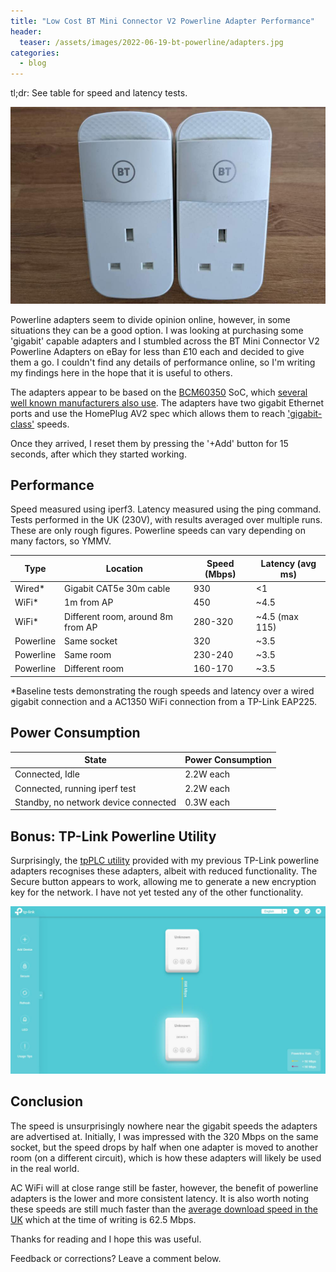 ```yaml
---
title: "Low Cost BT Mini Connector V2 Powerline Adapter Performance"
header:
  teaser: /assets/images/2022-06-19-bt-powerline/adapters.jpg
categories:
  - blog
---
```


tl;dr: See table for speed and latency tests.

![picture of the BT Mini Connector V2 Powerline Adapters](/assets/images/2022-06-19-bt-powerline/adapters.jpg)

Powerline adapters seem to divide opinion online, however, in some situations they can be a good option. I was looking at purchasing some 'gigabit' capable adapters and I stumbled across the BT Mini Connector V2 Powerline Adapters on eBay for less than £10 each and decided to give them a go. I couldn't find any details of performance online, so I'm writing my findings here in the hope that it is useful to others.

The adapters appear to be based on the [BCM60350](https://www.bt.com/content/dam/bt/help/powerline-adapters/BTDoC20035-Broadband-Extender-Flex-1000-Kit-BT-Mini-Connector-V2.pdf) SoC, which [several well known manufacturers also use](https://wikidevi.wi-cat.ru/index.php/Special:Ask?title=Special%3AAsk&q=%3Cq%3E%5B%5BCPU1+model::~BCM60350*%5D%5D+OR+%5B%5BCPU2+model::~BCM60350*%5D%5D%3C%2Fq%3E&po=%3FEmbedded+system+type=Type%0D%0A%3FFCC+ID%0D%0A%3FManuf%0D%0A%3FManuf+product+model=Manuf.+mdl%0D%0A%3FCPU1+model=CPU1%0D%0A%3FCPU1+clock+speed%0D%0A%3FCPU2+model=CPU2%0D%0A%3FCPU2+clock+speed=CPU2+clock+speed%0D%0A%3FFLA1+amount=FLA1%0D%0A%3FRAM1+amount=RAM1%0D%0A%3FWI1+chip1+model=WI1+chip1%0D%0A%3FWI1+MIMO+config=WI1+MIMO%0D%0A%3FWI2+chip1+model=WI2+chip1%0D%0A%3FWI2+MIMO+config=WI2+MIMO%0D%0A%3FSupported+802dot11+protocols=PHY+modes%0D%0A%3FOUI%0D%0A%3FOUI+(ethernet)=OUI+(Eth)%0D%0A%3FEstimated+year+of+release=Est.+year&eq=yes&p%5Bformat%5D=broadtable&order%5B0%5D=ASC&sort_num=&order_num=ASC&p%5Blimit%5D=500&p%5Boffset%5D=&p%5Blink%5D=all&p%5Bsort%5D=&p%5Bheaders%5D=show&p%5Bmainlabel%5D=&p%5Bintro%5D=&p%5Boutro%5D=&p%5Bsearchlabel%5D=%E2%80%A6+further+results&p%5Bdefault%5D=&p%5Bclass%5D=sortable+wikitable+smwtable). The adapters have two gigabit Ethernet ports and use the HomePlug AV2 spec which allows them to reach ['gigabit-class'](https://en.wikipedia.org/wiki/HomePlug#HomePlug_AV2) speeds.

Once they arrived, I reset them by pressing the '+Add' button for 15 seconds, after which they started working.

## Performance

Speed measured using iperf3. Latency measured using the ping command. Tests performed in the UK (230V), with results averaged over multiple runs. These are only rough figures. Powerline speeds can vary depending on many factors, so YMMV.

| Type      | Location                          | Speed (Mbps) | Latency (avg ms) |
| --------- | --------------------------------- | ------------ | ---------------- |
| Wired*    | Gigabit CAT5e 30m cable           | 930          | <1               |
| WiFi*     | 1m from AP                        | 450          | ~4.5             |
| WiFi*     | Different room, around 8m from AP | 280-320      | ~4.5 (max 115)   |
| Powerline | Same socket                       | 320          | ~3.5             |
| Powerline | Same room                         | 230-240      | ~3.5             |
| Powerline | Different room                    | 160-170      | ~3.5             |

*Baseline tests demonstrating the rough speeds and latency over a wired gigabit connection and a AC1350 WiFi connection from a TP-Link EAP225.

## Power Consumption

| State                                | Power Consumption |
| ------------------------------------ | ----------------- |
| Connected, Idle                      | 2.2W each         |
| Connected, running iperf test        | 2.2W each         |
| Standby, no network device connected | 0.3W each         |

## Bonus: TP-Link Powerline Utility

Surprisingly, the [tpPLC utility](https://www.tp-link.com/uk/support/download/tl-pa4010p-kit/v1/) provided with my previous TP-Link powerline adapters recognises these adapters, albeit with reduced functionality. The Secure button appears to work, allowing me to generate a new encryption key for the network. I have not yet tested any of the other functionality.

![tpPLC utility screenshot](/assets/images/2022-06-19-bt-powerline/tpplc.jpg)

## Conclusion

The speed is unsurprisingly nowhere near the gigabit speeds the adapters are advertised at. Initially, I was impressed with the 320 Mbps on the same socket, but the speed drops by half when one adapter is moved to another room (on a different circuit), which is how these adapters will likely be used in the real world.

AC WiFi will at close range still be faster, however, the benefit of powerline adapters is the lower and more consistent latency. It is also worth noting these speeds are still much faster than the [average download speed in the UK](https://labs2.thinkbroadband.com/local/uk) which at the time of writing is 62.5 Mbps.

Thanks for reading and I hope this was useful.

Feedback or corrections? Leave a comment below.
